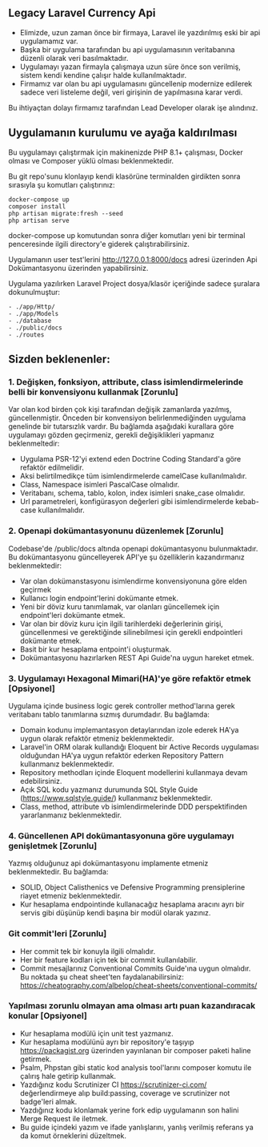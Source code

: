 ## Legacy Laravel Currency Api

- Elimizde, uzun zaman önce bir firmaya, Laravel ile yazdırılmış eski bir api uygulamamız var. 
- Başka bir uygulama tarafından bu api uygulamasının veritabanına düzenli olarak veri basılmaktadır.
- Uygulamayı yazan firmayla çalışmaya uzun süre önce son verilmiş, sistem kendi kendine çalışır halde kullanılmaktadır.
- Firmamız var olan bu api uygulamasını güncellenip modernize edilerek sadece veri listeleme değil, veri girişinin de yapılmasına karar verdi.

Bu ihtiyaçtan dolayı firmamız tarafından Lead Developer olarak işe alındınız.

## Uygulamanın kurulumu ve ayağa kaldırılması

Bu uygulamayı çalıştırmak için makinenizde PHP 8.1+ çalışması, Docker olması ve Composer yüklü olması beklenmektedir.

Bu git repo'sunu klonlayıp kendi klasörüne terminalden girdikten sonra sırasıyla şu komutları çalıştırınız:
```shell
docker-compose up
composer install
php artisan migrate:fresh --seed
php artisan serve
```
docker-compose up komutundan sonra diğer komutları yeni bir terminal penceresinde ilgili directory'e giderek çalıştırabilirsiniz.

Uygulamanın user test'lerini http://127.0.0.1:8000/docs adresi üzerinden Api Dokümantasyonu üzerinden yapabilirsiniz.

Uygulama yazılırken Laravel Project dosya/klasör içeriğinde sadece şuralara dokunulmuştur:

```shell
- ./app/Http/
- ./app/Models
- ./database
- ./public/docs
- ./routes
```

## Sizden beklenenler:

### 1. Değişken, fonksiyon, attribute, class isimlendirmelerinde belli bir konvensiyonu kullanmak [Zorunlu]

Var olan kod birden çok kişi tarafından değişik zamanlarda yazılmış, güncellenmiştir. 
Önceden bir konvensiyon belirlenmediğinden uygulama genelinde bir tutarsızlık vardır.
Bu bağlamda aşağıdaki kurallara göre uygulamayı gözden geçirmeniz, gerekli değişiklikleri yapmanız beklenmeltedir:

- Uygulama PSR-12'yi extend eden Doctrine Coding Standard'a göre refaktör edilmelidir.
- Aksi belirtilmedikçe tüm isimlendirmelerde camelCase kullanılmalıdır.
- Class, Namespace isimleri PascalCase olmalıdır.
- Veritabanı, schema, tablo, kolon, index isimleri snake_case olmalıdır.
- Url parametreleri, konfigürasyon değerleri gibi isimlendirmelerde kebab-case kullanılmalıdır.

### 2. Openapi dokümantasyonunu düzenlemek [Zorunlu]

Codebase'de /public/docs altında openapi dokümantasyonu bulunmaktadır. 
Bu dokümantasyonu güncelleyerek API'ye şu özelliklerin kazandırmanız beklenmektedir:

- Var olan dokümanstasyonu isimlendirme konvensiyonuna göre elden geçirmek
- Kullanıcı login endpoint'lerini dokümante etmek.
- Yeni bir döviz kuru tanımlamak, var olanları güncellemek için endpoint'leri dokümante etmek.
- Var olan bir döviz kuru için ilgili tarihlerdeki değerlerinin girişi, güncellenmesi ve gerektiğinde silinebilmesi için gerekli endpointleri dokümante etmek.
- Basit bir kur hesaplama entpoint'i oluşturmak.
- Dokümantasyonu hazırlarken REST Api Guide'na uygun hareket etmek.


### 3. Uygulamayı Hexagonal Mimari(HA)'ye göre refaktör etmek [Opsiyonel]

Uygulama içinde business logic gerek controller method'larına gerek veritabanı tablo tanımlarına sızmış durumdadır.
Bu bağlamda:

- Domain kodunu implemantasyon detaylarından izole ederek HA'ya uygun olarak refaktör etmeniz beklenmektedir.
- Laravel'in ORM olarak kullandığı Eloquent bir Active Records uygulaması olduğundan HA'ya uygun refaktör ederken Repository Pattern kullanmanız beklenmektedir.
- Repository methodları içinde Eloquent modellerini kullanmaya devam edebilirsiniz.
- Açık SQL kodu yazmanız durumunda SQL Style Guide (https://www.sqlstyle.guide/) kullanmanız beklenmektedir.
- Class, method, attribute vb isimlendirmelerinde DDD perspektifinden yararlanmanız beklenmektedir.

### 4. Güncellenen API dokümantasyonuna göre uygulamayı genişletmek [Zorunlu]

Yazmış olduğunuz api dokümantasyonu implamente etmeniz beklenmektedir. Bu bağlamda:

- SOLID, Object Calisthenics ve Defensive Programming prensiplerine riayet etmeniz beklenmektedir.
- Kur hesaplama endpointinde kullanacağız hesaplama aracını ayrı bir servis gibi düşünüp kendi başına bir modül olarak yazınız.

### Git commit'leri [Zorunlu]

- Her commit tek bir konuyla ilgili olmalıdır.
- Her bir feature kodları için tek bir commit kullanılabilir.
- Commit mesajlarınız Conventional Commits Guide'ına uygun olmalıdır. Bu noktada şu cheat sheet'ten faydalanabilirsiniz: https://cheatography.com/albelop/cheat-sheets/conventional-commits/

### Yapılması zorunlu olmayan ama olması artı puan kazandıracak konular [Opsiyonel]

- Kur hesaplama modülü için unit test yazmanız.
- Kur hesaplama modülünü ayrı bir repository'e taşıyıp https://packagist.org üzerinden yayınlanan bir composer paketi haline getirmek.
- Psalm, Phpstan gibi static kod analysis tool'larını composer komutu ile çalırış hale getirip kullanmak. 
- Yazdığınız kodu Scrutinizer CI https://scrutinizer-ci.com/ değerlendirmeye alıp build:passing, coverage ve scrutinizer not badge'leri almak.
- Yazdığınız kodu klonlamak yerine fork edip uygulamanın son halini Merge Request ile iletmek.
- Bu guide içindeki yazım ve ifade yanlışlarını, yanlış verilmiş referans ya da komut örneklerini düzeltmek.  



